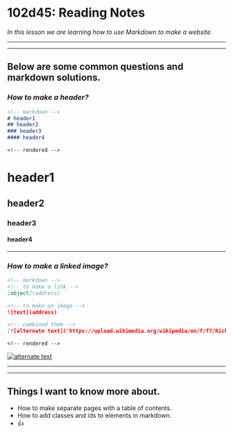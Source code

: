# **102d45: Reading Notes**

*In this lesson we are learning how to use Markdown to make a website.*
  
---
---
## **Below are some common questions and markdown solutions.**

### *How to make a header?*

```markdown
<!-- markdown -->
# header1
## header2
### header3
#### header4
```
`<!-- rendered -->`
# header1
## header2
### header3
#### header4

---
### *How to make a linked image?*

```markdown
<!-- markdown -->
<!-- to make a link -->
[object](address)

<!-- to make an image -->
![text](address)

<!-- combined them -->
[![alternate text]('https://upload.wikimedia.org/wikipedia/en/f/f7/RickRoll.png')]('https://en.wikipedia.org/wiki/Rickrolling')
```

`<!-- rendered -->`

[![alternate text](https://upload.wikimedia.org/wikipedia/en/f/f7/RickRoll.png)](https://en.wikipedia.org/wiki/Rickrolling)


---
---
## Things I want to know more about.
* How to make separate pages with a table of contents.
* How to add classes and ids to elements in markdown.
* 👍
